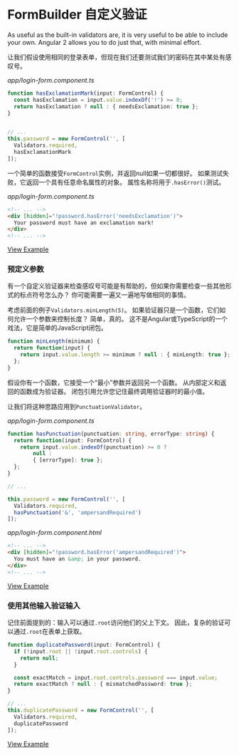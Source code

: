 # FormBuilder 自定义验证

As useful as the built-in validators are, it is very useful to be able to include your own. Angular 2 allows you to do just that, with minimal effort.

让我们假设使用相同的登录表单，但现在我们还要测试我们的密码在其中某处有感叹号。

*app/login-form.component.ts*

```typescript
function hasExclamationMark(input: FormControl) {
  const hasExclamation = input.value.indexOf('!') >= 0;
  return hasExclamation ? null : { needsExclamation: true };
}


// ...
this.password = new FormControl('', [
  Validators.required,
  hasExclamationMark
]);
```

一个简单的函数接受`FormControl`实例，并返回null如果一切都很好。 如果测试失败，它返回一个具有任意命名属性的对象。 属性名称将用于`.hasError()`测试。

*app/login-form.component.ts*

```html
<!-- ... -->
<div [hidden]="!password.hasError('needsExclamation')">
  Your password must have an exclamation mark!
</div>
<!-- ... -->
```

[View Example](https://plnkr.co/edit/UqQtxj?p=preview)

### 预定义参数

有一个自定义验证器来检查感叹号可能是有帮助的，但如果你需要检查一些其他形式的标点符号怎么办？ 你可能需要一遍又一遍地写做相同的事情。

考虑前面的例子`Validators.minLength(5)`。 如果验证器只是一个函数，它们如何允许一个参数来控制长度？ 简单，真的。 这不是Angular或TypeScript的一个戏法，它是简单的JavaScript闭包。

```typescript
function minLength(minimum) {
  return function(input) {
    return input.value.length >= minimum ? null : { minLength: true };
  };
}
```

假设你有一个函数，它接受一个“最小”参数并返回另一个函数。 从内部定义和返回的函数成为验证器。 闭包引用允许您记住最终调用验证器时的最小值。

让我们将这种思路应用到`PunctuationValidator`。

*app/login-form.component.ts*

```typescript
function hasPunctuation(punctuation: string, errorType: string) {
  return function(input: FormControl) {
    return input.value.indexOf(punctuation) >= 0 ?
        null :
        { [errorType]: true };
  };
}

// ...

this.password = new FormControl('', [
  Validators.required,
  hasPunctuation('&', 'ampersandRequired')
]);
```

*app/login-form.component.html*

```html
<!-- ... -->
<div [hidden]="!password.hasError('ampersandRequired')">
  You must have an &amp; in your password.
</div>
<!-- ... -->
```

[View Example](https://plnkr.co/edit/m5BpOX?p=preview)

### 使用其他输入验证输入

记住前面提到的：输入可以通过`.root`访问他们的父上下文。 因此，复杂的验证可以通过`.root`在表单上获取。

```typescript
function duplicatePassword(input: FormControl) {
  if (!input.root || !input.root.controls) {
    return null;
  }

  const exactMatch = input.root.controls.password === input.value;
  return exactMatch ? null : { mismatchedPassword: true };
}

// ...
this.duplicatePassword = new FormControl('', [
  Validators.required,
  duplicatePassword
]);
```

[View Example](https://plnkr.co/edit/OVL1Vl?p=preview)